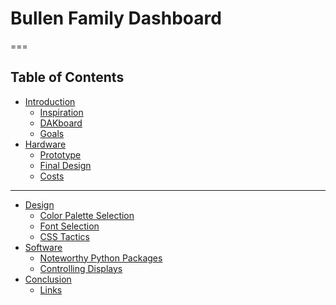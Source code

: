 # Bullen Family Dashboard

===

<!-- .slide: class="two columns layout" -->

## Table of Contents

- [Introduction](#/introduction-introduction)
    - [Inspiration](#/introduction-inspiration)
    - [DAKboard](#/introduction-dakboard)
    - [Goals](#/introduction-goals)
- [Hardware](#/hardware-hardware)
    - [Prototype](#/hardware-prototype)
    - [Final Design](#/hardware-final-design)
    - [Costs](#/hardware-costs)

***

- [Design](#/design-design)
    - [Color Palette Selection](#/design-color-selection)
    - [Font Selection](#/design-font-selection)
    - [CSS Tactics](#/css-tactics)
- [Software](#/software-software)
    - [Noteworthy Python Packages](#/software-python-packages)
    - [Controlling Displays](#/software-controlling-displays)
- [Conclusion](#/conclusion-conclusion)
    - [Links](#/conclusion-links)
